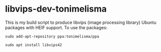 # libvips-dev-tonimelisma

This is my build script to produce libvips (image processing library) Ubuntu packages
with HEIF support. To use the packages:

`sudo add-apt-repository ppa:tonimelisma/ppa`

`sudo apt install libvips42`
